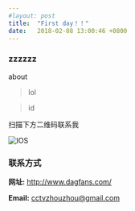 ```yaml
---
#layout: post
title:  "First day！！"
date:   2018-02-08 13:00:46 +0800
---
```


### zzzzzz

about
> lol    

> id

扫描下方二维码联系我

![IOS](https://raw.githubusercontent.com/zhaogangwang/bitbill/master/images/WechatIMG141.jpeg)




### 联系方式  

**网址:** <http://www.dagfans.com/>


**Email:** <cctvzhouzhou@gmail.com>


